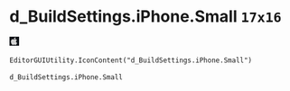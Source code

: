 # d_BuildSettings.iPhone.Small `17x16`
<img src="/img/d_BuildSettings.iPhone.Small.png" width=17 height=16>

``` CSharp
EditorGUIUtility.IconContent("d_BuildSettings.iPhone.Small")
```
```
d_BuildSettings.iPhone.Small
```
